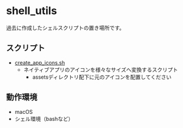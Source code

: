 # shell_utils
過去に作成したシェルスクリプトの置き場所です。

## スクリプト

- [create_app_icons.sh](https://github.com/yutak03/shell_utils/blob/main/create_app_icons.sh)
    - ネイティブアプリのアイコンを様々なサイズへ変換するスクリプト
        - assetsディレクトリ配下に元のアイコンを配置してください

## 動作環境
- macOS
- シェル環境（bashなど）
